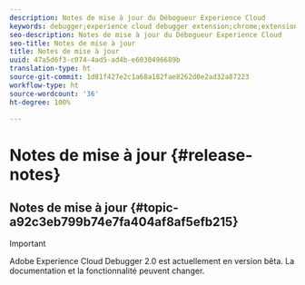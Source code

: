 ```yaml
---
description: Notes de mise à jour du Débogueur Experience Cloud
keywords: debugger;experience cloud debugger extension;chrome;extension;release notes
seo-description: Notes de mise à jour du Débogueur Experience Cloud
seo-title: Notes de mise à jour
title: Notes de mise à jour
uuid: 47a5d6f3-c074-4ad5-ad4b-e6030496689b
translation-type: ht
source-git-commit: 1d81f427e2c1a68a182fae8262d0e2ad32a87223
workflow-type: ht
source-wordcount: '36'
ht-degree: 100%

---
```



# Notes de mise à jour {#release-notes}

## Notes de mise à jour {#topic-a92c3eb799b74e7fa404af8af5efb215}

>[!IMPORTANT]
>
>Adobe Experience Cloud Debugger 2.0 est actuellement en version bêta. La documentation et la fonctionnalité peuvent changer.
